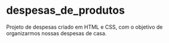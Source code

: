 # despesas_de_produtos
Projeto de despesas criado em HTML e CSS, com o objetivo de organizarmos nossas despesas de casa.
